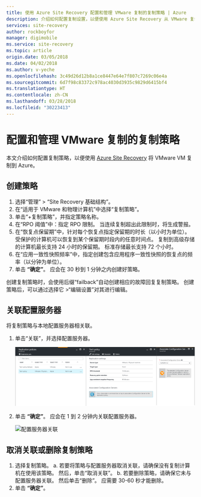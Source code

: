```yaml
---
title: 使用 Azure Site Recovery 配置和管理 VMware 复制的复制策略 | Azure
description: 介绍如何配置复制设置，以便使用 Azure Site Recovery 从 VMware 复制到 Azure。
services: site-recovery
author: rockboyfor
manager: digimobile
ms.service: site-recovery
ms.topic: article
origin.date: 03/05/2018
ms.date: 04/02/2018
ms.author: v-yeche
ms.openlocfilehash: 3c49d26d12b8a1ce8447e64e7f807c7269c06e4a
ms.sourcegitcommit: 6d7f98c83372c978ac4030d3935c9829d6415bf4
ms.translationtype: HT
ms.contentlocale: zh-CN
ms.lasthandoff: 03/28/2018
ms.locfileid: "30223413"
---
```

# <a name="configure-and-manage-replication-policies-for-vmware-replication"></a>配置和管理 VMware 复制的复制策略
本文介绍如何配置复制策略，以便使用 [Azure Site Recovery](site-recovery-overview.md) 将 VMware VM 复制到 Azure。

## <a name="create-a-policy"></a>创建策略

1. 选择“管理” > “Site Recovery 基础结构”。
2. 在“适用于 VMware 和物理计算机”中选择“复制策略”。 
3. 单击“+复制策略”，并指定策略名称。
5. 在“RPO 阈值”中：指定 RPO 限制。 当连续复制超出此限制时，将生成警报。
6. 在“恢复点保留期”中，针对每个恢复点指定保留期的时长（以小时为单位）。 受保护的计算机可以恢复到某个保留期时段内的任意时间点。 复制到高级存储的计算机最长支持 24 小时的保留期。 标准存储最长支持 72 个小时。
7. 在“应用一致性快照频率”中，指定创建包含应用程序一致性快照的恢复点的频率（以分钟为单位）。
8. 单击 **“确定”**。 应会在 30 秒到 1 分钟之内创建好策略。

创建复制策略时，会使用后缀“failback”自动创建相应的故障回复复制策略。 创建策略后，可以通过选择它 >“编辑设置”对其进行编辑。

## <a name="associate-a-configuration-server"></a>关联配置服务器 

将复制策略与本地配置服务器相关联。

1. 单击“关联”，并选择配置服务器。

    ![关联配置服务器](./media/vmware-azure-set-up-replication/associate1.png)

2. 单击 **“确定”**。 应会在 1 到 2 分钟内关联配置服务器。

    ![配置服务器关联](./media/vmware-azure-set-up-replication/associate2.png)

## <a name="disassociate-or-delete-a-replication-policy"></a>取消关联或删除复制策略
1. 选择复制策略。
    a. 若要将策略与配置服务器取消关联，请确保没有复制计算机在使用该策略。 然后，单击“取消关联”。
    b. 若要删除策略，请确保它未与配置服务器关联。 然后单击“删除”。 应需要 30-60 秒才能删除。
2. 单击 **“确定”**。

<!-- Update_Description: new articles on vmware azure set up replication -->
<!--ms.date: 04/02/2018-->